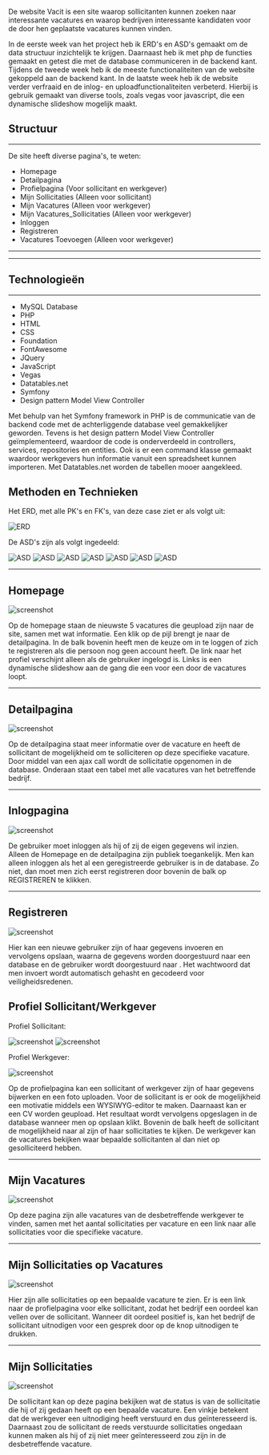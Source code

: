 De website Vacit is een site waarop sollicitanten kunnen zoeken naar interessante vacatures en waarop bedrijven interessante kandidaten voor de door hen geplaatste vacatures kunnen vinden.

In de eerste week van het project heb ik ERD's en ASD's gemaakt om de data structuur inzichtelijk te krijgen. Daarnaast heb ik met php de functies gemaakt en getest die met de database communiceren in de backend kant. Tijdens de tweede week heb ik de meeste functionaliteiten van de website gekoppeld aan de backend kant. In de laatste week heb ik de website verder verfraaid en de inlog- en uploadfunctionaliteiten verbeterd. Hierbij is gebruik gemaakt van diverse tools, zoals vegas voor javascript, die een dynamische slideshow mogelijk maakt.

## Structuur

---

De site heeft diverse pagina's, te weten:

* Homepage
* Detailpagina
* Profielpagina (Voor sollicitant en werkgever)
* Mijn Sollicitaties (Alleen voor sollicitant)
* Mijn Vacatures (Alleen voor werkgever)
* Mijn Vacatures_Sollicitaties (Alleen voor werkgever)
* Inloggen
* Registreren
* Vacatures Toevoegen (Alleen voor werkgever)

---
---

## Technologieën

---

* MySQL Database
* PHP
* HTML
* CSS
* Foundation
* FontAwesome
* JQuery
* JavaScript
* Vegas
* Datatables.net
* Symfony
* Design pattern Model View Controller

Met behulp van het Symfony framework in PHP is de communicatie van de backend code met de achterliggende database veel gemakkelijker geworden. Tevens is het design pattern Model View Controller geïmplementeerd, waardoor de code is onderverdeeld in controllers, services, repositories en entities. Ook is er een command klasse gemaakt waardoor werkgevers hun informatie vanuit een spreadsheet kunnen importeren. Met Datatables.net worden de tabellen mooer aangekleed.

## Methoden en Technieken

Het ERD, met alle PK's en FK's, van deze case ziet er als volgt uit:

![ERD](public/screenshots/vacit_ERD.png)

De ASD's zijn als volgt ingedeeld:

![ASD](public/screenshots/ASD_Homepage.png)
![ASD](public/screenshots/ASD_Detailpage.png)
![ASD](public/screenshots/ASD_Profiel_Werknemer.png)
![ASD](public/screenshots/ASD_Profiel_Werknemer2.png)
![ASD](public/screenshots/ASD_Profiel_Werkgever.png)
![ASD](public/screenshots/ASD_Profiel_Werkgever2.png)
![ASD](public/screenshots/ASD_Profiel_Werkgever3.png)

---

## Homepage

![screenshot](public/screenshots/scHomepage.PNG)

Op de homepage staan de nieuwste 5 vacatures die geupload zijn naar de site, samen met wat informatie. Een klik op de pijl brengt je naar de detailpagina. In de balk bovenin heeft men de keuze om in te loggen of zich te registreren als die persoon nog geen account heeft. De link naar het profiel verschijnt alleen als de gebruiker ingelogd is. Links is een dynamische slideshow aan de gang die een voor een door de vacatures loopt.

---

## Detailpagina

![screenshot](public/screenshots/scDetailpagina.PNG)

Op de detailpagina staat meer informatie over de vacature en heeft de sollicitant de mogelijkheid om te solliciteren op deze specifieke vacature. Door middel van een ajax call wordt de sollicitatie opgenomen in de database. Onderaan staat een tabel met alle vacatures van het betreffende bedrijf.

---

## Inlogpagina

![screenshot](public/screenshots/scInloggen.PNG)

De gebruiker moet inloggen als hij of zij de eigen gegevens wil inzien. Alleen de Homepage en de detailpagina zijn publiek toegankelijk. Men kan alleen inloggen als het al een geregistreerde gebruiker is in de database. Zo niet, dan moet men zich eerst registreren door bovenin de balk op REGISTREREN te klikken.

---

## Registreren

![screenshot](public/screenshots/scRegistreren.PNG)

Hier kan een nieuwe gebruiker zijn of haar gegevens invoeren en vervolgens opslaan, waarna de gegevens worden doorgestuurd naar een database en de gebruiker wordt doorgestuurd naar . Het wachtwoord dat men invoert wordt automatisch gehasht en gecodeerd voor veiligheidsredenen.

## Profiel Sollicitant/Werkgever

Profiel Sollicitant:

![screenshot](public/screenshots/scProfielWN.PNG)
![screenshot](public/screenshots/scProfielWN2.PNG)

Profiel Werkgever:

![screenshot](public/screenshots/scProfielWG.PNG)

Op de profielpagina kan een sollicitant of werkgever zijn of haar gegevens bijwerken en een foto uploaden. Voor de sollicitant is er ook de mogelijkheid een motivatie middels een WYSIWYG-editor te maken. Daarnaast kan er een CV worden geupload. Het resultaat wordt vervolgens opgeslagen in de database wanneer men op opslaan klikt.
Bovenin de balk heeft de sollicitant de mogelijkheid naar al zijn of haar sollicitaties te kijken. De werkgever kan de vacatures bekijken waar bepaalde sollicitanten al dan niet op gesolliciteerd hebben.

---

## Mijn Vacatures

![screenshot](public/screenshots/scVacatures.PNG)

Op deze pagina zijn alle vacatures van de desbetreffende werkgever te vinden, samen met het aantal sollicitaties per vacature en een link naar alle sollicitaties voor die specifieke vacature.

---

## Mijn Sollicitaties op Vacatures

![screenshot](public/screenshots/scVacaturesSollicitaties.PNG)

Hier zijn alle sollicitaties op een bepaalde vacature te zien. Er is een link naar de profielpagina voor elke sollicitant, zodat het bedrijf een oordeel kan vellen over de sollicitant. Wanneer dit oordeel positief is, kan het bedrijf de sollicitant uitnodigen voor een gesprek door op de knop uitnodigen te drukken.

---

## Mijn Sollicitaties

![screenshot](public/screenshots/scSollicitaties.PNG)

De sollicitant kan op deze pagina bekijken wat de status is van de sollicitatie die hij of zij gedaan heeft op een bepaalde vacature. Een vinkje betekent dat de werkgever een uitnodiging heeft verstuurd en dus geïnteresseerd is. Daarnaast zou de sollicitant de reeds verstuurde sollicitaties ongedaan kunnen maken als hij of zij niet meer geïnteresseerd zou zijn in de desbetreffende vacature.

